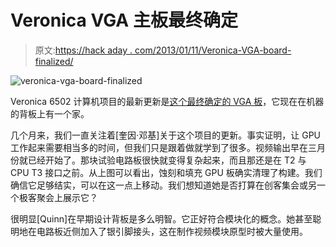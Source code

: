 # Veronica VGA 主板最终确定

> 原文:[https://hack aday . com/2013/01/11/Veronica-VGA-board-finalized/](https://hackaday.com/2013/01/11/veronica-vga-board-finalized/)

![veronica-vga-board-finalized](../Images/d638249fd9600ee632f931c6ee298579.png)

Veronica 6502 计算机项目的最新更新是[这个最终确定的 VGA 板](http://quinndunki.com/blondihacks/?p=1154)，它现在在机器的背板上有一个家。

几个月来，我们一直关注着[奎因·邓基]关于这个项目的更新。事实证明，让 GPU 工作起来需要相当多的时间，但我们只是跟着做就学到了很多。视频输出早在三月份就已经开始了。那块试验电路板很快就变得复杂起来，而且那还是在 T2 与 CPU T3 接口之前。从上图可以看出，蚀刻和填充 GPU 板确实清理了构建。我们确信它足够结实，可以在这一点上移动。我们想知道她是否打算在创客集会或另一个极客聚会上展示它？

很明显[Quinn]在早期设计背板是多么明智。它正好符合模块化的概念。她甚至聪明地在电路板近侧加入了银引脚接头，这在制作视频模块原型时被大量使用。